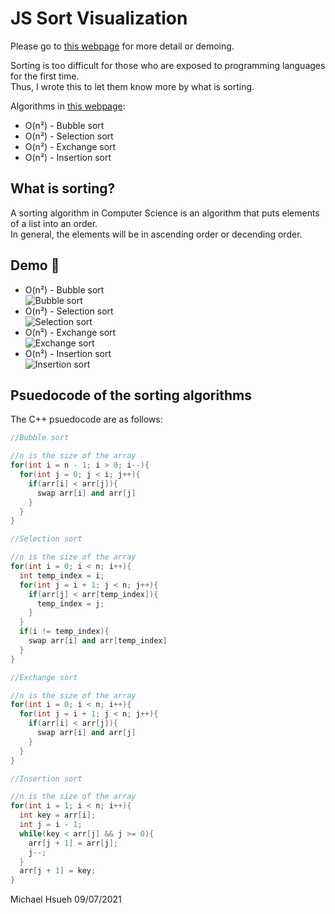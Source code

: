 # JS Sort Visualization
Please go to [this webpage](https://michael21910.github.io/demo/sort/index.html) for more detail or demoing.  
  
Sorting is too difficult for those who are exposed to programming languages for the first time.  
Thus, I wrote this to let them know more by what is sorting.  
  
Algorithms in [this webpage](https://michael21910.github.io/demo/sort/index.html):    
* O(n²) - Bubble sort  
* O(n²) - Selection sort  
* O(n²) - Exchange sort 
* O(n²) - Insertion sort
  
## What is sorting?
A sorting algorithm in Computer Science is an algorithm that puts elements of a list into an order.  
In general, the elements will be in ascending order or decending order.  
  
## Demo :eyes:
* O(n²) - Bubble sort  
![Bubble sort](https://user-images.githubusercontent.com/78197510/130324057-e1155b8a-c8e1-4fc0-bdee-4788c9d4f524.gif)
* O(n²) - Selection sort  
![Selection sort](https://user-images.githubusercontent.com/78197510/130324112-fa679ef3-a8e6-4739-bb9c-04634905a7a1.gif)
* O(n²) - Exchange sort  
![Exchange sort](https://user-images.githubusercontent.com/78197510/130324114-8955a3eb-2569-475e-aa29-9886df80d782.gif)
* O(n²) - Insertion sort  
![Insertion sort](https://user-images.githubusercontent.com/78197510/130324117-a815d2e6-f6f7-470b-8d21-f5977410adc8.gif)
  
## Psuedocode of the sorting algorithms
The C++ psuedocode are as follows:  
```C++
//Bubble sort

//n is the size of the array
for(int i = n - 1; i > 0; i--){
  for(int j = 0; j < i; j++){
    if(arr[i] < arr[j]){
      swap arr[i] and arr[j]
    }
  }
}
```
```C++
//Selection sort

//n is the size of the array
for(int i = 0; i < n; i++){
  int temp_index = i;
  for(int j = i + 1; j < n; j++){
    if(arr[j] < arr[temp_index]){
      temp_index = j;
    }
  }
  if(i != temp_index){
    swap arr[i] and arr[temp_index]
  }
}
```
```C++
//Exchange sort

//n is the size of the array
for(int i = 0; i < n; i++){
  for(int j = i + 1; j < n; j++){
    if(arr[i] < arr[j]){
      swap arr[i] and arr[j]
    }
  }
}
```
```C++
//Insertion sort

//n is the size of the array
for(int i = 1; i < n; i++){
  int key = arr[i];
  int j = i - 1;
  while(key < arr[j] && j >= 0){
    arr[j + 1] = arr[j];
    j--;
  }
  arr[j + 1] = key;
}
```
  
Michael Hsueh 09/07/2021
